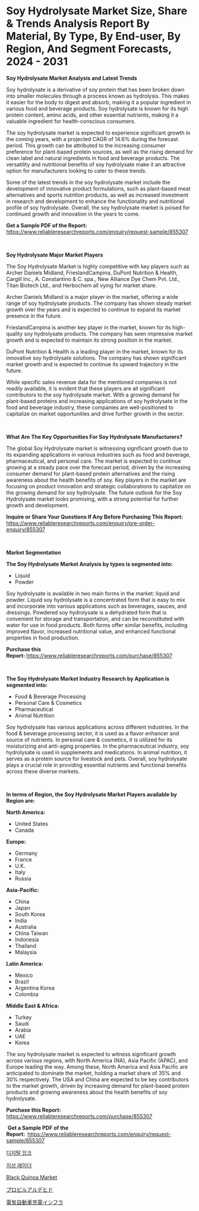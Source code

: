 <p><h1>Soy Hydrolysate Market Size, Share & Trends Analysis Report By Material, By Type, By End-user, By Region, And Segment Forecasts, 2024 - 2031</h1></p><p><strong>Soy Hydrolysate Market Analysis and Latest Trends</strong></p>
<p><p>Soy hydrolysate is a derivative of soy protein that has been broken down into smaller molecules through a process known as hydrolysis. This makes it easier for the body to digest and absorb, making it a popular ingredient in various food and beverage products. Soy hydrolysate is known for its high protein content, amino acids, and other essential nutrients, making it a valuable ingredient for health-conscious consumers.</p><p>The soy hydrolysate market is expected to experience significant growth in the coming years, with a projected CAGR of 14.6% during the forecast period. This growth can be attributed to the increasing consumer preference for plant-based protein sources, as well as the rising demand for clean label and natural ingredients in food and beverage products. The versatility and nutritional benefits of soy hydrolysate make it an attractive option for manufacturers looking to cater to these trends.</p><p>Some of the latest trends in the soy hydrolysate market include the development of innovative product formulations, such as plant-based meat alternatives and sports nutrition products, as well as increased investment in research and development to enhance the functionality and nutritional profile of soy hydrolysate. Overall, the soy hydrolysate market is poised for continued growth and innovation in the years to come.</p></p>
<p><strong>Get a Sample PDF of the Report:&nbsp;</strong> <a href="https://www.reliableresearchreports.com/enquiry/request-sample/855307">https://www.reliableresearchreports.com/enquiry/request-sample/855307</a></p>
<p>&nbsp;</p>
<p><strong>Soy Hydrolysate Major Market Players</strong></p>
<p><p>The Soy Hydrolysate Market is highly competitive with key players such as Archer Daniels Midland, FrieslandCampina, DuPont Nutrition & Health, Cargill Inc., A. Constantino & C. spa., New Alliance Dye Chem Pvt. Ltd., Titan Biotech Ltd., and Herbochem all vying for market share.</p><p>Archer Daniels Midland is a major player in the market, offering a wide range of soy hydrolysate products. The company has shown steady market growth over the years and is expected to continue to expand its market presence in the future.</p><p>FrieslandCampina is another key player in the market, known for its high-quality soy hydrolysate products. The company has seen impressive market growth and is expected to maintain its strong position in the market.</p><p>DuPont Nutrition & Health is a leading player in the market, known for its innovative soy hydrolysate solutions. The company has shown significant market growth and is expected to continue its upward trajectory in the future.</p><p>While specific sales revenue data for the mentioned companies is not readily available, it is evident that these players are all significant contributors to the soy hydrolysate market. With a growing demand for plant-based proteins and increasing applications of soy hydrolysate in the food and beverage industry, these companies are well-positioned to capitalize on market opportunities and drive further growth in the sector.</p></p>
<p>&nbsp;</p>
<p><strong>What Are The Key Opportunities For Soy Hydrolysate Manufacturers?</strong></p>
<p><p>The global Soy Hydrolysate market is witnessing significant growth due to its expanding applications in various industries such as food and beverage, pharmaceutical, and personal care. The market is expected to continue growing at a steady pace over the forecast period, driven by the increasing consumer demand for plant-based protein alternatives and the rising awareness about the health benefits of soy. Key players in the market are focusing on product innovation and strategic collaborations to capitalize on the growing demand for soy hydrolysate. The future outlook for the Soy Hydrolysate market looks promising, with a strong potential for further growth and development.</p></p>
<p><strong>Inquire or Share Your Questions If Any Before Purchasing This Report:</strong> <a href="https://www.reliableresearchreports.com/enquiry/pre-order-enquiry/855307">https://www.reliableresearchreports.com/enquiry/pre-order-enquiry/855307</a></p>
<p>&nbsp;</p>
<p><strong>Market Segmentation</strong></p>
<p><strong>The Soy Hydrolysate Market Analysis by types is segmented into:</strong></p>
<p><ul><li>Liquid</li><li>Powder</li></ul></p>
<p><p>Soy hydrolysate is available in two main forms in the market: liquid and powder. Liquid soy hydrolysate is a concentrated form that is easy to mix and incorporate into various applications such as beverages, sauces, and dressings. Powdered soy hydrolysate is a dehydrated form that is convenient for storage and transportation, and can be reconstituted with water for use in food products. Both forms offer similar benefits, including improved flavor, increased nutritional value, and enhanced functional properties in food production.</p></p>
<p><strong>Purchase this Report:&nbsp;</strong><a href="https://www.reliableresearchreports.com/purchase/855307">https://www.reliableresearchreports.com/purchase/855307</a></p>
<p>&nbsp;</p>
<p><strong>The Soy Hydrolysate Market Industry Research by Application is segmented into:</strong></p>
<p><ul><li>Food & Beverage Processing </li><li>Personal Care & Cosmetics</li><li>Pharmaceutical</li><li>Animal Nutrition</li></ul></p>
<p><p>Soy hydrolysate has various applications across different industries. In the food & beverage processing sector, it is used as a flavor enhancer and source of nutrients. In personal care & cosmetics, it is utilized for its moisturizing and anti-aging properties. In the pharmaceutical industry, soy hydrolysate is used in supplements and medications. In animal nutrition, it serves as a protein source for livestock and pets. Overall, soy hydrolysate plays a crucial role in providing essential nutrients and functional benefits across these diverse markets.</p></p>
<p>&nbsp;</p>
<p><strong>In terms of Region, the Soy Hydrolysate Market Players available by Region are:</strong></p>
<p>
    <p> <strong> North America: </strong>
        <ul>
            <li>United States</li>
            <li>Canada</li>
        </ul>
        </p> 
    <p> <strong> Europe: </strong>
        <ul>
            <li>Germany</li>
            <li>France</li>
            <li>U.K.</li>
            <li>Italy</li>
            <li>Russia</li>
        </ul>
        </p> 
    <p> <strong> Asia-Pacific: </strong>
        <ul>
            <li>China</li>
            <li>Japan</li>
            <li>South Korea</li>
            <li>India</li>
            <li>Australia</li>
            <li>China Taiwan</li>
            <li>Indonesia</li>
            <li>Thailand</li>
            <li>Malaysia</li>
        </ul>
        </p> 
    <p> <strong> Latin America: </strong>
        <ul>
            <li>Mexico</li>
            <li>Brazil</li>
            <li>Argentina Korea</li>
            <li>Colombia</li>
        </ul>
        </p> 
    <p> <strong> Middle East & Africa: </strong>
        <ul>
            <li>Turkey</li>
            <li>Saudi</li>
            <li>Arabia</li>
            <li>UAE</li>
            <li>Korea</li>
        </ul>
    </p>
    </p>
<p><p>The soy hydrolysate market is expected to witness significant growth across various regions, with North America (NA), Asia Pacific (APAC), and Europe leading the way. Among these, North America and Asia Pacific are anticipated to dominate the market, holding a market share of 35% and 30% respectively. The USA and China are expected to be key contributors to the market growth, driven by increasing demand for plant-based protein products and growing awareness about the health benefits of soy hydrolysate.</p></p>
<p><strong>Purchase this Report: </strong><a href="https://www.reliableresearchreports.com/purchase/855307">https://www.reliableresearchreports.com/purchase/855307</a></p>
<p>&nbsp;<strong>Get a Sample PDF of the Report:&nbsp;&nbsp;</strong><a href="https://www.reliableresearchreports.com/enquiry/request-sample/855307">https://www.reliableresearchreports.com/enquiry/request-sample/855307</a></p>
<p><strong></strong></p>
<p><p><a href="https://medium.com/@sdc11954/%EB%94%94%EC%A7%80%ED%84%B8-%EC%9E%89%ED%81%AC-%EC%8B%9C%EC%9E%A5-%EB%B3%B4%EA%B3%A0%EC%84%9C%EB%8A%94-%EC%9D%B4-%EC%8B%9C%EC%9E%A5%EC%9D%98-%EC%B5%9C%EC%8B%A0-%ED%8A%B8%EB%A0%8C%EB%93%9C%EC%99%80-%EC%84%B1%EC%9E%A5-%EA%B8%B0%ED%9A%8C%EB%A5%BC-%EB%B3%B4%EC%97%AC%EC%A4%8D%EB%8B%88%EB%8B%A4-bd6a18316550">디지털 잉크</a></p><p><a href="https://medium.com/@nenonashellislykjm8ga7ctt35a/%EC%A7%80%EC%83%81-%EB%A0%88%EC%9D%B4%EB%8B%A4-%EC%8B%9C%EC%9E%A5-%EC%A1%B0%EC%82%AC-%EB%B3%B4%EA%B3%A0%EC%84%9C-%EA%B7%B8-%EC%97%AD%EC%82%AC-%EB%B0%8F-2024%EB%85%84%EB%B6%80%ED%84%B0-2031%EB%85%84%EA%B9%8C%EC%A7%80%EC%9D%98-%EC%98%88%EC%B8%A1-4060dee62f1a">지상 레이더</a></p><p><a href="https://github.com/danielneavesallisons03mba/Market-Research-Report-List-1/blob/main/black-quinoa-market.md">Black Quinoa Market</a></p><p><a href="https://medium.com/@dawson566/%E3%83%97%E3%83%AD%E3%83%94%E3%83%AB%E3%82%A2%E3%83%AB%E3%83%87%E3%83%92%E3%83%89%E5%B8%82%E5%A0%B4%E8%A6%8F%E6%A8%A1%E3%81%AF-%E3%82%B0%E3%83%AD%E3%83%BC%E3%83%90%E3%83%AB%E7%94%A3%E6%A5%AD%E3%81%AB%E3%81%8A%E3%81%91%E3%82%8B%E6%9C%80%E9%81%A9%E3%81%AA%E3%83%9E%E3%83%BC%E3%82%B1%E3%83%86%E3%82%A3%E3%83%B3%E3%82%B0%E3%83%81%E3%83%A3%E3%83%8D%E3%83%AB%E3%82%92%E7%A4%BA%E3%81%97%E3%81%A6%E3%81%84%E3%81%BE%E3%81%99-e132f2c652ea">プロピルアルデヒド</a></p><p><a href="https://medium.com/@dawson566/%E9%9B%BB%E6%B0%97%E8%87%AA%E5%8B%95%E8%BB%8A%E5%85%85%E9%9B%BB%E3%82%A4%E3%83%B3%E3%83%95%E3%83%A9%E5%B8%82%E5%A0%B4%E3%81%AE%E8%AA%BF%E6%9F%BB%E3%83%AC%E3%83%9D%E3%83%BC%E3%83%88-%E3%81%9D%E3%81%AE%E6%AD%B4%E5%8F%B2%E3%81%8A%E3%82%88%E3%81%B32031%E5%B9%B4%E3%81%BE%E3%81%A7%E3%81%AE%E4%BA%88%E6%B8%AC-832406176c49">電気自動車充電インフラ</a></p></p>